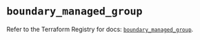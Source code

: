 # `boundary_managed_group`

Refer to the Terraform Registry for docs: [`boundary_managed_group`](https://registry.terraform.io/providers/hashicorp/boundary/1.3.0/docs/resources/managed_group).
